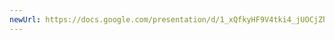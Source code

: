 ```yaml
---
newUrl: https://docs.google.com/presentation/d/1_xQfkyHF9V4tki4_jUOCjZhK1n52k2QeH_rVLp4cv1E/edit?usp=sharing
---
```

